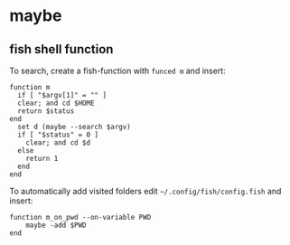 maybe
=====

fish shell function
-------------------

To search, create a fish-function with `funced m` and insert:

```
function m
  if [ "$argv[1]" = "" ]
  clear; and cd $HOME
  return $status
end
  set d (maybe --search $argv)
  if [ "$status" = 0 ]
    clear; and cd $d
  else
    return 1
  end
end
```

To automatically add visited folders edit
`~/.config/fish/config.fish` and insert:

```
function m_on_pwd --on-variable PWD
    maybe -add $PWD
end
```
